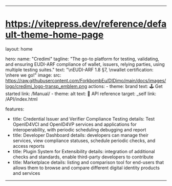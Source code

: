 <!--
SPDX-FileCopyrightText: 2025 Forkbomb BV

SPDX-License-Identifier: AGPL-3.0-or-later
-->

---
# https://vitepress.dev/reference/default-theme-home-page
layout: home

hero:
  name: "Credimi"
  tagline: "The go-to platform for testing, validating, and ensuring EUDI-ARF compliance of wallet, issuers, relying parties, using multiple testing suites."
  text: "\nEUDI-ARF 1.8 §7, \nwallet certification: \nhere we go!"
  image:
   src: https://raw.githubusercontent.com/ForkbombEu/DIDimo/main/docs/images/logo/credimi_logo-transp_emblem.png
  actions:
    - theme: brand
      text: 🕹 Get started
      link: /Manual/
    - theme: alt
      text: 🐝 API reference
      target: _self
      link: /API/index.html

features:
  - title: Credential Issuer and Verifier Compliance Testing
    details: Test OpenID4VCI and OpenID4VP services and applications for interoperability, with periodic scheduling debugging and report
  - title: Developer Dashboard
    details: developers can manage their services, view compliance statuses, schedule periodic checks, and access reports
  - title: Plugin System for Extensibility
    details: integration of additional checks and standards, enable third-party developers to contribute
  - title: Marketplace
    details: listing and comparison tool for end-users that allows them to browse and compare different digital identity products and services
---

